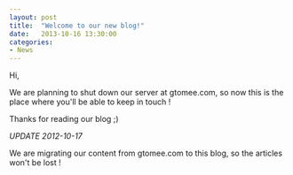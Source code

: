 ```yaml
---
layout: post
title:  "Welcome to our new blog!"
date:   2013-10-16 13:30:00
categories:
- News
---
```


Hi,

We are planning to shut down our server at gtomee.com, so now this is the place where you'll be able to keep in touch !

Thanks for reading our blog ;)

_UPDATE 2012-10-17_

We are migrating our content from gtomee.com to this blog, so the articles won't be lost !
